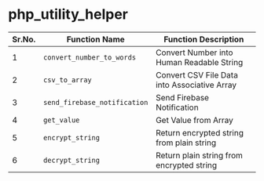 # php_utility_helper

| Sr.No. | Function Name                | Function Description                         |
| ------ | ---------------------------- | -------------------------------------------- |
| 1      | `convert_number_to_words`    | Convert Number into Human Readable String    |
| 2      | `csv_to_array`               | Convert CSV File Data into Associative Array |
| 3      | `send_firebase_notification` | Send Firebase Notification                   |
| 4      | `get_value`                  | Get Value from Array                         |
| 5      | `encrypt_string`             | Return encrypted string from plain string    |
| 6      | `decrypt_string`             | Return plain string from encrypted string    |
